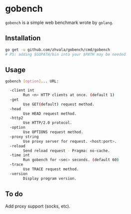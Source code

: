 # gobench

`gobench` is a simple web benchmark wrote by `golang`.

## Installation

```bash
go get -u github.com/zhvala/gobench/cmd/gobench
# PS: adding $GOPATH/bin into your $PATH may be needed
```

## Usage

```bash
gobench [option]... URL:

  -client int
    	Run <n> HTTP clients at once. (default 1)
  -get
    	Use GET(default) request method.
  -head
    	Use HEAD request method.
  -http2
    	Use HTTP/2.0 protocol.
  -option
    	Use OPTIONS request method.
  -proxy string
    	Use proxy server for request. <host:port>.
  -reload
    	Send reload request - Pragma: no-cache.
  -time int
    	Run gobench for <sec> seconds. (default 60)
  -trace
    	Use TRACE request method.
  -version
    	Display program version.
```

## To do

 Add proxy support (socks, etc).